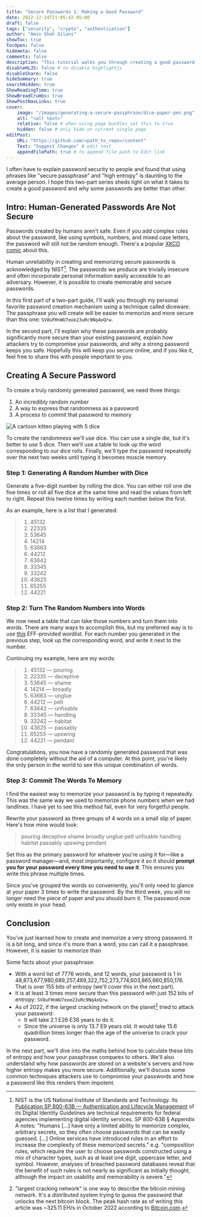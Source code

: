 ```yaml
---
title: "Secure Passwords 1: Making a Good Password"
date: 2022-12-24T21:05:42-05:00
draft: false
tags: ["security", "crypto", "authentication"]
author: "Amin Shah Gilani"
showToc: true
TocOpen: false
hidemeta: false
comments: false
description: "This tutorial walks you through creating a good password. Humans are bad at making and remembering good passwords. A good password requires randomness which we incorporate in this process."
disableHLJS: false # to disable highlightjs
disableShare: false
hideSummary: true
searchHidden: true
ShowReadingTime: true
ShowBreadCrumbs: true
ShowPostNavLinks: true
cover:
    image: "/images/generating-a-secure-passphrase/dice-paper-pen.png" # image path/url
    alt: "<alt text>"
    relative: false # when using page bundles set this to true
    hidden: false # only hide on current single page
editPost:
    URL: "https://github.com/<path_to_repo>/content"
    Text: "Suggest Changes" # edit text
    appendFilePath: true # to append file path to Edit link
---
```



I often have to explain password security to people and found that using
phrases like "secure passphrase" and "high entropy" is daunting to the average
person. I hope this two-part series sheds light on what it takes to create a
good password and why some passwords are better than other.


## Intro: Human-Generated Passwords Are Not Secure

Passwords created by humans aren't safe. Even if you add complex rules about
the password, like using symbols, numbers, and mixed case letters, the password
will still not be random enough. There's a popular [XKCD
comic](https://xkcd.com/936/) about this.

Human unreliability in creating and memorizing secure passwords is acknowledged
by NIST[^1]. The passwords we produce are trivially insecure and often
incorporate personal information easily accessible to an adversary. However, it
is possible to create memorable and secure passwords.

In this first part of a two-part guide, I'll walk you through my personal
favorite password creation mechanism using a technique called diceware. The
passphrase you will create will be easier to memorize and more secure than this
one: `SV8uFHnWU7eoe23uRc9Nq4oQrw`.

In the second part, I'll explain why these passwords are probably significantly
more secure than your existing password, explain how attackers try to
compromise your passwords, and why a strong password keeps you safe. Hopefully
this will keep you secure online, and if you like it, feel free to share this
with people important to you.


## Creating A Secure Password

To create a truly randomly generated password, we need three things:

1. An incredibly random number
1. A way to express that randomness as a password
1. A process to commit that password to memory

![A cartoon kitten playing with 5 dice](/images/generating-a-secure-passphrase/kitten-playing-dice.png)

To create the randomness we'll use dice. You can use a single die, but it's
better to use 5 dice. Then we'll use a table to look up the word corresponding
to our dice rolls. Finally, we'll type the password repeatedly over the next
two weeks until typing it becomes muscle memory.

### Step 1: Generating A Random Number with Dice

Generate a five-digit number by rolling the dice. You can either roll one die
five times or roll all five dice at the same time and read the values from
left to right. Repeat this twelve times by writing each number below the first.

As an example, here is a list that I generated:

> 1. 45132
> 1. 22335
> 1. 53645
> 1. 14214
> 1. 63663
> 1. 44212
> 1. 63642
> 1. 33345
> 1. 33242
> 1. 43625
> 1. 65255
> 1. 44221

### Step 2: Turn The Random Numbers into Words

We now need a table that can take those numbers and turn them into words. There
are many ways to accomplish this, but my preferred way is to use
[this](http://archive.today/fvX6l) EFF-provided wordlist. For each number you
generated in the previous step, look up the corresponding word, and write it
next to the number.

Continuing my example, here are my words:

> 1. 45132 — pouring
> 1. 22335 — deceptive
> 1. 53645 — shame
> 1. 14214 — broadly
> 1. 63663 — unglue
> 1. 44212 — pelt
> 1. 63642 — unfixable
> 1. 33345 — handling
> 1. 33242 — habitat
> 1. 43625 — passably
> 1. 65255 — upswing
> 1. 44221 — pendant

Congratulations, you now have a randomly generated password that was done
completely without the aid of a computer. At this point, you're likely
the only person in the world to see this unique combination of words.

### Step 3: Commit The Words To Memory

I find the easiest way to memorize your password is by typing it repeatedly.
This was the same way we used to memorize phone numbers when we had landlines.
I have yet to see this method fail, even for very forgetful people.

Rewrite your password as three groups of 4 words on a small slip of paper.
Here's how mine would look:

> pouring deceptive shame broadly
> unglue pelt unfixable handling
> habitat passably upswing pendant

Set this as the primary password for whatever you're using it for—like a
password manager—and, most importantly, configure it so it should **prompt you
for your password every time you need to use it**. This ensures you write this
phrase multiple times.

Since you've grouped the words so conveniently, you'll only need to glance at
your paper 3 times to write the password. By the third week, you will no
longer need the piece of paper and you should burn it. The password now only
exists in your head.


## Conclusion

You've just learned how to create and memorize a very strong password. It is a
bit long, and since it's more than a word, you can call it a passphrase.
However, it is easier to memorize than 

Some facts about your passphrase:

* With a word list of 7776 words, and 12 words, your password is 1 in
  48,873,677,980,689,257,489,322,752,273,774,603,865,660,850,176. That is over
  155 bits of entropy (we'll cover this in the next part).
* It is at least 3 times more secure than this password with just 152 bits of
  entropy: `SV8uFHnWU7eoe23uRc9Nq4oQrw`.
* As of 2022, if the largest cracking network on the planet[^2] tried to attack
  your password:
  * It will take 2.1 E26 E38 years to do it.
  * Since the universe is only 13.7 E9 years old. It would take 15.6
    quadrillion times longer than the age of the universe to crack your
    password.


In the next part, we'll dive into the maths behind how to calculate these bits
of entropy and how your passphrase compares to others. We'll also understand
why how passwords are stored on a website's servers and how higher entropy
makes you more secure. Additionally, we'll discuss some common techniques
attackers use to compromise your passwords and how a password like this renders
them impotent.



[^1]: NIST is the US National Institute of Standards and Technology. Its
    [Publication SP 800-63B — Authentication and Lifecycle
    Management](https://doi.org/10.6028/NIST.SP.800-63-3) of its Digital
    Identity Guidelines are technical requirements for federal agencies
    implementing digital identity services. SP 800-63B § Appendix A notes:
    "Humans [...] have only a limited ability to memorize complex, arbitrary
    secrets, so they often choose passwords that can be easily guessed. [...]
    Online services have introduced rules in an effort to increase the
    complexity of these memorized secrets." e.g. "composition rules, which
    require the user to choose passwords constructed using a mix of character
    types, such as at least one digit, uppercase letter, and symbol. However,
    analyses of breached password databases reveal that the benefit of such
    rules is not nearly as significant as initially thought, although the
    impact on usability and memorability is severe."
[^2]: "largest cracking network" is one way to describe the bitcoin mining
    network. It's a distributed system trying to guess the password that
    unlocks the next bitcoin block. The peak hash rate as of writing this
    article was ~325.11 EH/s in October 2022 according to
    [Bitcoin.com](https://news.bitcoin.com/3-bitcoin-mining-records-set-in-october-btc-hash-price-taps-lifetime-low-while-hashrate-and-difficulty-surged/).
